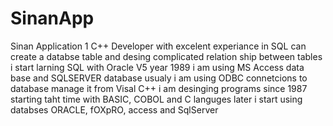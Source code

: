# SinanApp
Sinan Application 1
C++ Developer with excelent experiance in SQL 
can create a databse table and desing complicated relation ship between tables
i start larning SQL with Oracle V5 year 1989
i am using MS Access data base and SQLSERVER database
usualy i am using ODBC connetcions to database manage it from Visal C++
i am desinging programs since 1987 starting taht time with BASIC, COBOL and C languges
later i start using databses ORACLE, fOXpRO, access and SqlServer
